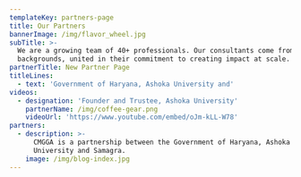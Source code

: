 ```yaml
---
templateKey: partners-page
title: Our Partners
bannerImage: /img/flavor_wheel.jpg
subTitle: >-
  We are a growing team of 40+ professionals. Our consultants come from diverse
  backgrounds, united in their commitment to creating impact at scale.
partnerTitle: New Partner Page
titleLines:
  - text: 'Government of Haryana, Ashoka University and'
videos:
  - designation: 'Founder and Trustee, Ashoka University'
    partnerName: /img/coffee-gear.png
    videoUrl: 'https://www.youtube.com/embed/oJm-kLL-W78'
partners:
  - description: >-
      CMGGA is a partnership between the Government of Haryana, Ashoka
      University and Samagra.
    image: /img/blog-index.jpg
---
```


